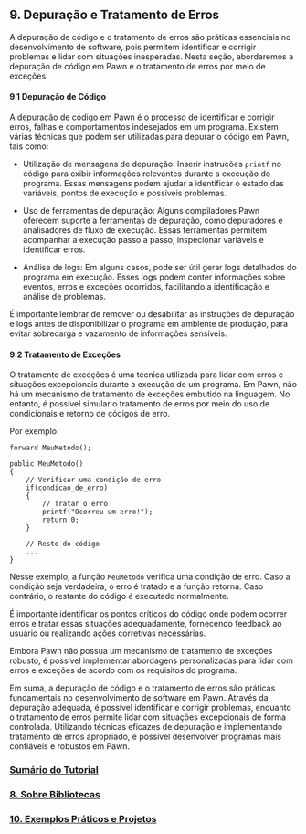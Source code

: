 ## 9. Depuração e Tratamento de Erros

A depuração de código e o tratamento de erros são práticas essenciais no desenvolvimento de software, pois permitem identificar e corrigir problemas e lidar com situações inesperadas. Nesta seção, abordaremos a depuração de código em Pawn e o tratamento de erros por meio de exceções.

#### 9.1 Depuração de Código

A depuração de código em Pawn é o processo de identificar e corrigir erros, falhas e comportamentos indesejados em um programa. Existem várias técnicas que podem ser utilizadas para depurar o código em Pawn, tais como:

- Utilização de mensagens de depuração: Inserir instruções `printf` no código para exibir informações relevantes durante a execução do programa. Essas mensagens podem ajudar a identificar o estado das variáveis, pontos de execução e possíveis problemas.

- Uso de ferramentas de depuração: Alguns compiladores Pawn oferecem suporte a ferramentas de depuração, como depuradores e analisadores de fluxo de execução. Essas ferramentas permitem acompanhar a execução passo a passo, inspecionar variáveis e identificar erros.

- Análise de logs: Em alguns casos, pode ser útil gerar logs detalhados do programa em execução. Esses logs podem conter informações sobre eventos, erros e exceções ocorridos, facilitando a identificação e análise de problemas.

É importante lembrar de remover ou desabilitar as instruções de depuração e logs antes de disponibilizar o programa em ambiente de produção, para evitar sobrecarga e vazamento de informações sensíveis.

#### 9.2 Tratamento de Exceções

O tratamento de exceções é uma técnica utilizada para lidar com erros e situações excepcionais durante a execução de um programa. Em Pawn, não há um mecanismo de tratamento de exceções embutido na linguagem. No entanto, é possível simular o tratamento de erros por meio do uso de condicionais e retorno de códigos de erro.

Por exemplo:

```pawn
forward MeuMetodo();

public MeuMetodo()
{
	// Verificar uma condição de erro
	if(condicao_de_erro)
	{
		// Tratar o erro
		printf("Ocorreu um erro!");
		return 0;
	}
	
	// Resto do código
	...
}
```

Nesse exemplo, a função `MeuMetodo` verifica uma condição de erro. Caso a condição seja verdadeira, o erro é tratado e a função retorna. Caso contrário, o restante do código é executado normalmente.

É importante identificar os pontos críticos do código onde podem ocorrer erros e tratar essas situações adequadamente, fornecendo feedback ao usuário ou realizando ações corretivas necessárias.

Embora Pawn não possua um mecanismo de tratamento de exceções robusto, é possível implementar abordagens personalizadas para lidar com erros e exceções de acordo com os requisitos do programa.

Em suma, a depuração de código e o tratamento de erros são práticas fundamentais no desenvolvimento de software em Pawn. Através da depuração adequada, é possível identificar e corrigir problemas, enquanto o tratamento de erros permite lidar com situações excepcionais de forma controlada. Utilizando técnicas eficazes de depuração e implementando tratamento de erros apropriado, é possível desenvolver programas mais confiáveis e robustos em Pawn.

### [Sumário do Tutorial](https://github.com/device-black/pawn-tutorial/)
### [8. Sobre Bibliotecas](https://github.com/Device-Black/Pawn-Tutorial/blob/DeviceBlack/Sobre%20Bibliotecas.md)
### [10. Exemplos Práticos e Projetos](https://github.com/Device-Black/Pawn-Tutorial/blob/DeviceBlack/Exemplos%20Pr%C3%A1ticos%20e%20Projetos.md)